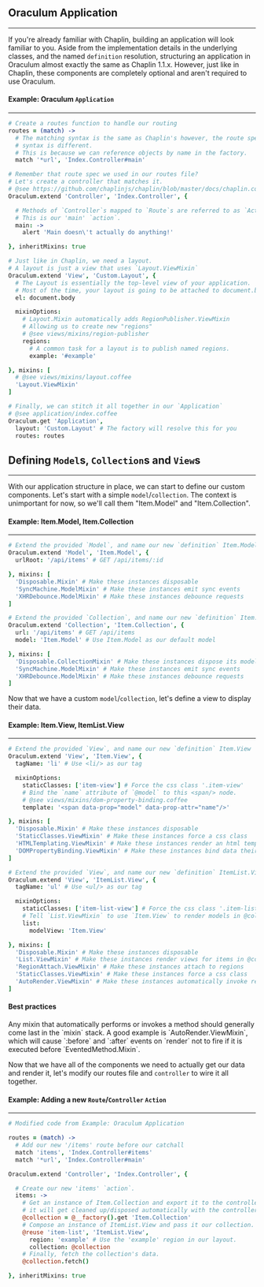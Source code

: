 Oraculum Application
--------------------
--------------------

If you're already familiar with Chaplin, building an application will look familiar to you. Aside from the implementation details in the underlying classes, and the named `definition` resolution, structuring an application in Oraculum almost exactly the same as Chaplin 1.1.x. However, just like in Chaplin, these components are completely optional and aren't required to use Oraculum.

#### Example: Oraculum `Application`
------------------------------------
```coffeescript
# Create a routes function to handle our routing
routes = (match) ->
  # The matching syntax is the same as Chaplin's however, the route spec
  # syntax is different.
  # This is because we can reference objects by name in the factory.
  match '*url', 'Index.Controller#main'

# Remember that route spec we used in our routes file?
# Let's create a controller that matches it.
# @see https://github.com/chaplinjs/chaplin/blob/master/docs/chaplin.controller.md
Oraculum.extend 'Controller', 'Index.Controller', {

  # Methods of `Controller`s mapped to `Route`s are referred to as `Action`s.
  # This is our 'main' `action`.
  main: ->
    alert 'Main doesn\'t actually do anything!'

}, inheritMixins: true

# Just like in Chaplin, we need a layout.
# A layout is just a view that uses `Layout.ViewMixin`
Oraculum.extend 'View', 'Custom.Layout', {
  # The Layout is essentially the top-level view of your application.
  # Most of the time, your layout is going to be attached to document.body
  el: document.body

  mixinOptions:
    # Layout.Mixin automatically adds RegionPublisher.ViewMixin
    # Allowing us to create new "regions"
    # @see views/mixins/region-publisher
    regions:
      # A common task for a layout is to publish named regions.
      example: '#example'

}, mixins: [
  # @see views/mixins/layout.coffee
  'Layout.ViewMixin'
]

# Finally, we can stitch it all together in our `Application`
# @see application/index.coffee
Oraculum.get 'Application',
  layout: 'Custom.Layout' # The factory will resolve this for you
  routes: routes
```

Defining `Model`s, `Collection`s and `View`s
--------------------------------------------
--------------------------------------------

With our application structure in place, we can start to define our custom components. Let's start with a simple `model`/`collection`. The context is unimportant for now, so we'll call them "Item.Model" and "Item.Collection".

#### Example: Item.Model, Item.Collection
-----------------------------------------
```coffeescript
# Extend the provided `Model`, and name our new `definition` Item.Model
Oraculum.extend 'Model', 'Item.Model', {
  urlRoot: '/api/items' # GET /api/items/:id

}, mixins: [
  'Disposable.Mixin' # Make these instances disposable
  'SyncMachine.ModelMixin' # Make these instances emit sync events
  'XHRDebounce.ModelMixin' # Make these instances debounce requests
]

# Extend the provided `Collection`, and name our new `definition` Item.Collection
Oraculum.extend 'Collection', 'Item.Collection', {
  url: '/api/items' # GET /api/items
  model: 'Item.Model' # Use Item.Model as our default model

}, mixins: [
  'Disposable.CollectionMixin' # Make these instances dispose its models
  'SyncMachine.ModelMixin' # Make these instances emit sync events
  'XHRDebounce.ModelMixin' # Make these instances debounce requests
]
```

Now that we have a custom `model`/`collection`, let's define a view to display their data.

#### Example: Item.View, ItemList.View
--------------------------------------
```coffeescript
# Extend the provided `View`, and name our new `definition` Item.View
Oraculum.extend 'View', 'Item.View', {
  tagName: 'li' # Use <li/> as our tag

  mixinOptions:
    staticClasses: ['item-view'] # Force the css class '.item-view'
    # Bind the `name` attribute of `@model` to this <span/> node.
    # @see views/mixins/dom-property-binding.coffee
    template: '<span data-prop="model" data-prop-attr="name"/>'

}, mixins: [
  'Disposable.Mixin' # Make these instances disposable
  'StaticClasses.ViewMixin' # Make these instances force a css class
  'HTMLTemplating.ViewMixin' # Make these instances render an html template
  'DOMPropertyBinding.ViewMixin' # Make these instances bind data their dom
]

# Extend the provided `View`, and name our new `definition` ItemList.View
Oraculum.extend 'View', 'ItemList.View', {
  tagName: 'ul' # Use <ul/> as our tag

  mixinOptions:
    staticClasses: ['item-list-view'] # Force the css class '.item-list-view'
    # Tell `List.ViewMixin` to use `Item.View` to render models in @collection
    list:
      modelView: 'Item.View'

}, mixins: [
  'Disposable.Mixin' # Make these instances disposable
  'List.ViewMixin' # Make these instances render views for items in @collection
  'RegionAttach.ViewMixin' # Make these instances attach to regions
  'StaticClasses.ViewMixin' # Make these instances force a css class
  'AutoRender.ViewMixin' # Make these instances automatically invoke render()
]
```

<div class="alert alert-success text-center">
  <h4>Best practices</h4>
  Any mixin that automatically performs or invokes a method should generally come last in the `mixin` stack. A good example is `AutoRender.ViewMixin`, which will cause `:before` and `:after` events on `render` not to fire if it is executed before `EventedMethod.Mixin`.
</div>

Now that we have all of the components we need to actually get our data and render it, let's modify our routes file and `controller` to wire it all together.

#### Example: Adding a new `Route`/`Controller` `Action`
--------------------------------------------------------
```coffeescript
# Modified code from Example: Oraculum Application

routes = (match) ->
  # Add our new '/items' route before our catchall
  match 'items', 'Index.Controller#items'
  match '*url', 'Index.Controller#main'

Oraculum.extend 'Controller', 'Index.Controller', {

  # Create our new 'items' `action`.
  items: ->
    # Get an instance of Item.Collection and export it to the controller so
    # it will get cleaned up/disposed automatically with the controller.
    @collection = @__factory().get 'Item.Collection'
    # Compose an instance of ItemList.View and pass it our collection.
    @reuse 'item-list', 'ItemList.View',
      region: 'example' # Use the 'example' region in our layout.
      collection: @collection
    # Finally, fetch the collection's data.
    @collection.fetch()

}, inheritMixins: true
```
